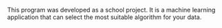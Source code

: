 This program was developed as a school project. It is a machine learning application that can select the most suitable algorithm for your data.
